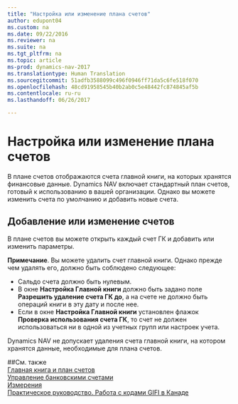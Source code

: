 ```yaml
---
title: "Настройка или изменение плана счетов"
author: edupont04
ms.custom: na
ms.date: 09/22/2016
ms.reviewer: na
ms.suite: na
ms.tgt_pltfrm: na
ms.topic: article
ms-prod: dynamics-nav-2017
ms.translationtype: Human Translation
ms.sourcegitcommit: 51adfb3588099c496f0946ff71da5c6fe518f070
ms.openlocfilehash: 48cd91958545b40b2ab0c5e48442fc874845af5b
ms.contentlocale: ru-ru
ms.lasthandoff: 06/26/2017

---
```


# <a name="set-up-or-change-the-chart-of-accounts"></a>Настройка или изменение плана счетов
В плане счетов отображаются счета главной книги, на которых хранятся финансовые данные. Dynamics NAV включает стандартный план счетов, готовый к использованию в вашей организации.
Однако вы можете изменить счета по умолчанию и добавить новые счета.  

## <a name="adding-or-changing-accounts"></a>Добавление или изменение счетов
В плане счетов вы можете открыть каждый счет ГК и добавить или изменить параметры.

**Примечание**. Вы можете удалить счет главной книги. Однако прежде чем удалять его, должно быть соблюдено следующее:  
- Сальдо счета должно быть нулевым.  
- В окне **Настройка Главной книги** должно быть задано поле **Разрешить удаление счета ГК до**, а на счете не должно быть операций книги в эту дату и после нее.  
- Если в окне **Настройка Главной книги** установлен флажок **Проверка использования счета ГК**, то счет не должен использоваться ни в одной из учетных групп или настроек учета.  

Dynamics NAV не допускает удаления счета главной книги, на котором хранятся данные, необходимые для плана счетов.  

##<a name="see-also"></a>См. также  
[Главная книга и план счетов](finance-setup-general-ledger.md)  
[Управление банковскими счетами](bank-manage-bank-accounts.md)  
[Измерения](finance-setup-dimensions.md)  
[Практическое руководство. Работа с кодами GIFI в Канаде](ca-finance-setup-work-GiFI-codes.md)

